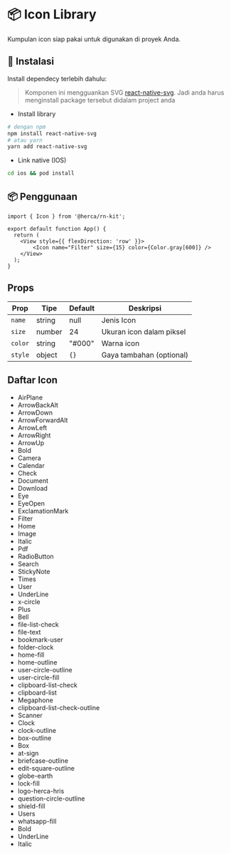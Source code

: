 # 📦 Icon Library

Kumpulan icon siap pakai untuk digunakan di proyek Anda.

## 🚀 Instalasi

Install dependecy terlebih dahulu:
> Komponen ini mengguankan SVG [react-native-svg](https://www.npmjs.com/package/react-native-svg). Jadi anda harus menginstall package tersebut didalam project anda

- Install library
```bash
# dengan npm
npm install react-native-svg
# atau yarn
yarn add react-native-svg
```
- Link native (IOS)

```bash
cd ios && pod install
```

## 📦 Penggunaan

```tsx
import { Icon } from '@herca/rn-kit';

export default function App() {
  return (
    <View style={{ flexDirection: 'row' }}>
        <Icon name="Filter" size={15} color={Color.gray[600]} />
    </View>
  );
}

```

## Props
| Prop    | Tipe   | Default | Deskripsi                |
| ------- | ------ | ------- | ------------------------ |
| `name`  | string | null    | Jenis Icon |
| `size`  | number | 24      | Ukuran icon dalam piksel |
| `color` | string | "#000"  | Warna icon               |
| `style` | object | `{}`    | Gaya tambahan (optional) |


## Daftar Icon

- AirPlane
- ArrowBackAlt
- ArrowDown
- ArrowForwardAlt
- ArrowLeft
- ArrowRight
- ArrowUp
- Bold
- Camera
- Calendar
- Check
- Document
- Download
- Eye
- EyeOpen
- ExclamationMark
- Filter
- Home
- Image
- Italic
- Pdf
- RadioButton
- Search
- StickyNote
- Times
- User
- UnderLine
- x-circle
- Plus
- Bell
- file-list-check
- file-text
- bookmark-user
- folder-clock
- home-fill
- home-outline
- user-circle-outline
- user-circle-fill
- clipboard-list-check
- clipboard-list
- Megaphone
- clipboard-list-check-outline
- Scanner
- Clock
- clock-outline
- box-outline
- Box
- at-sign
- briefcase-outline
- edit-square-outline
- globe-earth
- lock-fill
- logo-herca-hris
- question-circle-outline
- shield-fill
- Users
- whatsapp-fill
- Bold
- UnderLine
- Italic
